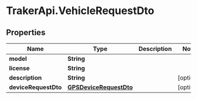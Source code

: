 # TrakerApi.VehicleRequestDto

## Properties

Name | Type | Description | Notes
------------ | ------------- | ------------- | -------------
**model** | **String** |  | 
**license** | **String** |  | 
**description** | **String** |  | [optional] 
**deviceRequestDto** | [**GPSDeviceRequestDto**](GPSDeviceRequestDto.md) |  | [optional] 


